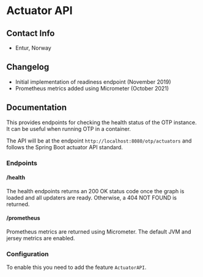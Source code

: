 # Actuator API

## Contact Info
- Entur, Norway

## Changelog
- Initial implementation of readiness endpoint (November 2019)
- Prometheus metrics added using Micrometer (October 2021)

## Documentation
This provides endpoints for checking the health status of the OTP instance. It can be useful when
running OTP in a container.

The API will be at the endpoint `http://localhost:8080/otp/actuators` and follows the Spring Boot
actuator API standard.

### Endpoints

#### /health

The health endpoints returns an 200 OK status code once the graph is loaded and all updaters are ready.
Otherwise, a 404 NOT FOUND is returned.

#### /prometheus

Prometheus metrics are returned using Micrometer. The default JVM and jersey metrics are enabled.

### Configuration
To enable this you need to add the feature `ActuatorAPI`.
